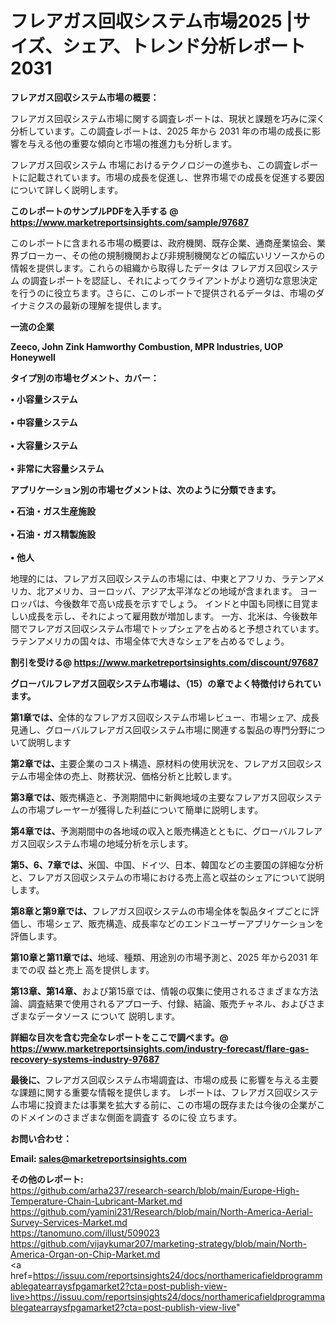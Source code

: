# フレアガス回収システム市場2025 |サイズ、シェア、トレンド分析レポート2031

<strong><b>フレアガス回収システム市場の概要：</b></strong>

フレアガス回収システム市場に関する調査レポートは、現状と課題を巧みに深く分析しています。この調査レポートは、2025 年から 2031 年の市場の成長に影響を与える他の重要な傾向と市場の推進力も分析します。

フレアガス回収システム 市場におけるテクノロジーの進歩も、この調査レポートに記載されています。市場の成長を促進し、世界市場での成長を促進する要因について詳しく説明します。

<strong>このレポートのサンプルPDFを入手する @ <a href=https://www.marketreportsinsights.com/sample/97687>https://www.marketreportsinsights.com/sample/97687</a></strong>

このレポートに含まれる市場の概要は、政府機関、既存企業、通商産業協会、業界ブローカー、その他の規制機関および非規制機関などの幅広いリソースからの情報を提供します。これらの組織から取得したデータは フレアガス回収システム の調査レポートを認証し、それによってクライアントがより適切な意思決定を行うのに役立ちます。さらに、このレポートで提供されるデータは、市場のダイナミクスの最新の理解を提供します。

<strong>一流の企業</strong>

<strong><b>Zeeco, John Zink Hamworthy Combustion, MPR Industries, UOP Honeywell</b></strong>

<strong><b>タイプ別の市場セグメント、カバー：</b></strong>

<strong>• 小容量システム<br><br>• 中容量システム<br><br>• 大容量システム<br><br>• 非常に大容量システム</strong>

<strong><b>アプリケーション別の市場セグメントは、次のように分類できます。</b></strong>

<strong>• 石油・ガス生産施設<br><br>• 石油・ガス精製施設<br><br>• 他人</strong>

 地理的には、フレアガス回収システムの市場には、中東とアフリカ、ラテンアメリカ、北アメリカ、ヨーロッパ、アジア太平洋などの地域が含まれます。 ヨーロッパは、今後数年で高い成長を示すでしょう。 インドと中国も同様に目覚ましい成長を示し、それによって雇用数が増加します。 一方、北米は、今後数年間でフレアガス回収システム市場でトップシェアを占めると予想されています。 ラテンアメリカの国々は、市場全体で大きなシェアを占めるでしょう。

<strong>割引を受ける@ <a href=https://www.marketreportsinsights.com/discount/97687>https://www.marketreportsinsights.com/discount/97687</a></strong>

<strong><b>グローバルフレアガス回収システム市場は、（15）の章でよく特徴付けられています。</b></strong>

<strong><b>第</b></strong><strong><b>1章では、</b></strong>全体的なフレアガス回収システム市場レビュー、市場シェア、成長見通し、グローバルフレアガス回収システム市場に関連する製品の専門分野について説明します

<strong><b>第2章では、</b></strong>主要企業のコスト構造、原材料の使用状況を、フレアガス回収システム市場全体の売上、財務状況、価格分析と比較します。

<strong><b>第3章では、</b></strong>販売構造と、予測期間中に新興地域の主要なフレアガス回収システムの市場プレーヤーが獲得した利益について簡単に説明します。

<strong><b>第4章では、</b></strong>予測期間中の各地域の収入と販売構造とともに、グローバルフレアガス回収システム市場の地域分析を示します。

<strong><b>第5、6、7章では、</b></strong>米国、中国、ドイツ、日本、韓国などの主要国の詳細な分析と、フレアガス回収システムの市場における売上高と収益のシェアについて説明します。

<strong><b>第8章と第9章では、</b></strong>フレアガス回収システムの市場全体を製品タイプごとに評価し、市場シェア、販売構造、成長率などのエンドユーザーアプリケーションを評価します。

<strong><b>第10章と第11章では、</b></strong>地域、種類、用途別の市場予測と、2025 年から2031 年までの収 益と売上 高を提供します。

<strong><b>第13章、第14章、</b></strong>および第15章では、情報の収集に使用されるさまざまな方法論、調査結果で使用されるアプローチ、付録、結論、販売チャネル、およびさまざまなデータソース について 説明します。

<strong>詳細な目次を含む完全なレポートをここで調べます。@ <a href=https://www.marketreportsinsights.com/industry-forecast/flare-gas-recovery-systems-industry-97687>https://www.marketreportsinsights.com/industry-forecast/flare-gas-recovery-systems-industry-97687</a></strong>

<strong><b>最後に、</b></strong>フレアガス回収システム市場調査は、市場の成長 に影響を</a>与える主要な課題に関する重要な情報を提供します。 レポートは、フレアガス回収システム市場に投資または事業を拡大する前に、この市場の既存または今後の企業がこのドメインのさまざまな側面を調査す るのに役 立ちます。

<strong><b>お問い合わせ：</b></strong>

<strong>Email: </strong><a href=mailto:sales@marketreportsinsights.com><strong>sales@marketreportsinsights.com</strong></a>

<strong>その他のレポート:</strong>
<br>
<a href=https://github.com/arha237/research-search/blob/main/Europe-High-Temperature-Chain-Lubricant-Market.md>https://github.com/arha237/research-search/blob/main/Europe-High-Temperature-Chain-Lubricant-Market.md</a>
<br>
<a href=https://github.com/yamini231/Research/blob/main/North-America-Aerial-Survey-Services-Market.md>https://github.com/yamini231/Research/blob/main/North-America-Aerial-Survey-Services-Market.md</a>
<br>
<a href=https://tanomuno.com/illust/509023>https://tanomuno.com/illust/509023</a>
<br>
<a href=https://github.com/vijaykumar207/marketing-strategy/blob/main/North-America-Organ-on-Chip-Market.md>https://github.com/vijaykumar207/marketing-strategy/blob/main/North-America-Organ-on-Chip-Market.md</a>
<br>
<a href=https://issuu.com/reportsinsights24/docs/northamericafieldprogrammablegatearraysfpgamarket2?cta=post-publish-view-live>https://issuu.com/reportsinsights24/docs/northamericafieldprogrammablegatearraysfpgamarket2?cta=post-publish-view-live</a>"
